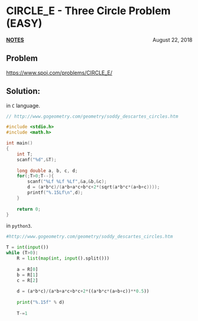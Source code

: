 # CIRCLE_E - Three Circle Problem (EASY)

<p style="text-align:left;"><a href="../../../notes.html"><b>NOTES</b></a> <span style="float:right;">         August 22, 2018 </span></p>

## Problem

<a href="https://www.spoj.com/problems/CIRCLE_E/" target="_blank">https://www.spoj.com/problems/CIRCLE_E/</a>

## Solution:

in `C` language.

```c
// http://www.gogeometry.com/geometry/soddy_descartes_circles.htm

#include <stdio.h>
#include <math.h>

int main()
{
    int T;
    scanf("%d",&T);
    
    long double a, b, c, d;
    for(;T>0;T--){
        scanf("%Lf %Lf %Lf",&a,&b,&c);
        d = (a*b*c)/(a*b+a*c+b*c+2*(sqrt(a*b*c*(a+b+c))));
        printf("%.15Lf\n",d);
    }
    
    return 0;
}
```

in `python3`.

```python
#http://www.gogeometry.com/geometry/soddy_descartes_circles.htm

T = int(input())
while (T>0):
    R = list(map(int, input().split()))
    
    a = R[0]
    b = R[1]
    c = R[2]
    
    d = (a*b*c)/(a*b+a*c+b*c+2*((a*b*c*(a+b+c))**0.5))
    
    print("%.15f" % d)
    
    T-=1
```